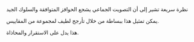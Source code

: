 نظرة سريعة تشير إلى أن التصويت الجماعي يشجع الحوافز المتوافقة والسلوك الجيد

يمكن تمثيل هذا ببساطة من خلال تأرجح لطيف لمجموعة من المقاييس.

هذا يدل على الاستقرار والمحاذاة.
